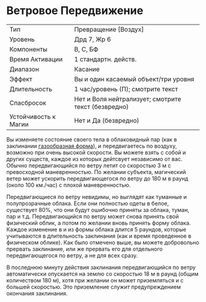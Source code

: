 
# Ветровое Передвижение

| | |
|---|---|
|Тип|Превращение [Воздух]|
|Уровень| Дрд 7, Жр 6|
|Компоненты| В, С, БФ|
|Время Aктивации| 1 стандартн. действ.|
|Диапазон| Касание|
|Эффект| Вы и один касаемый объект/три уровня|
|Длительность| 1 час/уровень (П); смотрите текст|
|Спасбросок| Нет и Воля нейтрализует; смотрите текст (безвредно)|
|Устойчивость к Магии| Нет и Да (безвредно)|

Вы изменяете состояние своего тела в облаковидный пар (как в заклинании [газообразная форма](газообразная-форма.md)), и передвигаетесь по воздуху, возможно при очень высокой скорости. Вы можете взять с собой и других существ, каждое из которых дейтсвует независимо от вас. Обычно передвигающийся по ветру летит со скоростью 3 м с превосходной маневренностью. По желании субъекта, магический ветер может ускорить передвигающегося по ветру до 180 м в раунд (около 100 км./час) с плохой маневренностью. 

Передвигающиеся по ветру невидимы, но выглядят как туманные и полупрозрачные облака. Если они полностью одеты в белое, существует 80%, что они будут ошибочно приняты за облака, туман, пар и т.д. Передвигающийся по ветру может снова принять свой физический облик, а потом по желании вновь принять форму облака. Каждое изменение в и из формы облака длится 5 раундов, которые учитываются в длительность заклинания (как и время проведенное в физическом облике). Как было отмечено выше, вы можете добровольно прервать заклинание, или же прервать его для отдельного передвигающегося по ветру, а не для всех сразу. 

В последнюю минуту действия заклинания передвигающийся по ветру автоматически опускается на землю со скоростью 18 м в раунд (общим количеством 180 м), хотя при желании он может приземляться и с большей скоростью. Это приземление служит предупреждением окончания заклинания.